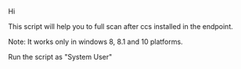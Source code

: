 Hi


This script will help you to full scan after ccs installed in the endpoint.

Note:
It works only in windows 8, 8.1 and 10 platforms.

Run the script as "System User"